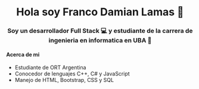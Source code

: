 <h1 align="center"> Hola soy Franco Damian Lamas 👋</h1>
<h3 align="center"> Soy un desarrollador Full Stack 💻 y estudiante de la carrera de ingenieria en informatica en UBA 📖 </h3>
 
#### Acerca de mi

- Estudiante de ORT Argentina
- Conocedor de lenguajes C++, C# y JavaScript
- Manejo de HTML, Bootstrap, CSS y SQL




<!--
**Francodlamas/Francodlamas** is a ✨ _special_ ✨ repository because its `README.md` (this file) appears on your GitHub profile.

Here are some ideas to get you started:

- 🔭 I’m currently working on ...
- 🌱 I’m currently learning ...
- 👯 I’m looking to collaborate on ...
- 🤔 I’m looking for help with ...
- 💬 Ask me about ...
- 📫 How to reach me: ...
- 😄 Pronouns: ...
- ⚡ Fun fact: ...
-->
